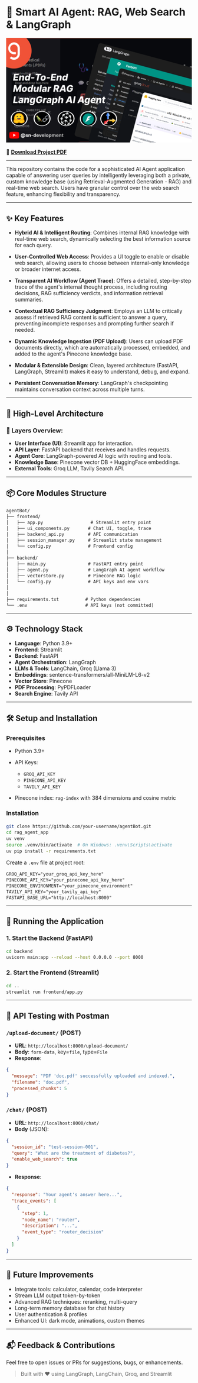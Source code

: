# 🤖 Smart AI Agent: RAG, Web Search & LangGraph

![Smart AI Agent Thumbnail](assets/agentBot.png)

🔗 **[Download Project PDF](assets/agentBot.pdf)**

---

This repository contains the code for a sophisticated AI Agent application capable of answering user queries by intelligently leveraging both a private, custom knowledge base (using Retrieval-Augmented Generation - RAG) and real-time web search. Users have granular control over the web search feature, enhancing flexibility and transparency.

---

## ✨ Key Features

- **Hybrid AI & Intelligent Routing**: Combines internal RAG knowledge with real-time web search, dynamically selecting the best information source for each query.

- **User-Controlled Web Access**: Provides a UI toggle to enable or disable web search, allowing users to choose between internal-only knowledge or broader internet access.

- **Transparent AI Workflow (Agent Trace)**: Offers a detailed, step-by-step trace of the agent's internal thought process, including routing decisions, RAG sufficiency verdicts, and information retrieval summaries.

- **Contextual RAG Sufficiency Judgment**: Employs an LLM to critically assess if retrieved RAG content is sufficient to answer a query, preventing incomplete responses and prompting further search if needed.

- **Dynamic Knowledge Ingestion (PDF Upload)**: Users can upload PDF documents directly, which are automatically processed, embedded, and added to the agent's Pinecone knowledge base.

- **Modular & Extensible Design**: Clean, layered architecture (FastAPI, LangGraph, Streamlit) makes it easy to understand, debug, and expand.

- **Persistent Conversation Memory**: LangGraph's checkpointing maintains conversation context across multiple turns.

---

## 🚀 High-Level Architecture

### 🧩 Layers Overview:

- **User Interface (UI)**: Streamlit app for interaction.
- **API Layer**: FastAPI backend that receives and handles requests.
- **Agent Core**: LangGraph-powered AI logic with routing and tools.
- **Knowledge Base**: Pinecone vector DB + HuggingFace embeddings.
- **External Tools**: Groq LLM, Tavily Search API.

---

## 📦 Core Modules Structure

```
agentBot/
├── frontend/
│   ├── app.py                  # Streamlit entry point
│   ├── ui_components.py       # Chat UI, toggle, trace
│   ├── backend_api.py         # API communication
│   ├── session_manager.py     # Streamlit state management
│   └── config.py              # Frontend config
│
├── backend/
│   ├── main.py                # FastAPI entry point
│   ├── agent.py               # LangGraph AI agent workflow
│   ├── vectorstore.py         # Pinecone RAG logic
│   └── config.py              # API keys and env vars
│
│
├── requirements.txt          # Python dependencies
└── .env                      # API keys (not committed)
```

---

## ⚙️ Technology Stack

- **Language**: Python 3.9+
- **Frontend**: Streamlit
- **Backend**: FastAPI
- **Agent Orchestration**: LangGraph
- **LLMs & Tools**: LangChain, Groq (Llama 3)
- **Embeddings**: sentence-transformers/all-MiniLM-L6-v2
- **Vector Store**: Pinecone
- **PDF Processing**: PyPDFLoader
- **Search Engine**: Tavily API

---

## 🛠️ Setup and Installation

### Prerequisites

- Python 3.9+
- API Keys:

  - `GROQ_API_KEY`
  - `PINECONE_API_KEY`
  - `TAVILY_API_KEY`

- Pinecone index: `rag-index` with 384 dimensions and cosine metric

### Installation

```bash
git clone https://github.com/your-username/agentBot.git
cd rag_agent_app
uv venv
source .venv/bin/activate  # On Windows: .venv\Scripts\activate
uv pip install -r requirements.txt
```

Create a `.env` file at project root:

```dotenv
GROQ_API_KEY="your_groq_api_key_here"
PINECONE_API_KEY="your_pinecone_api_key_here"
PINECONE_ENVIRONMENT="your_pinecone_environment"
TAVILY_API_KEY="your_tavily_api_key"
FASTAPI_BASE_URL="http://localhost:8000"
```

---

## 🏃 Running the Application

### 1. Start the Backend (FastAPI)

```bash
cd backend
uvicorn main:app --reload --host 0.0.0.0 --port 8000
```

### 2. Start the Frontend (Streamlit)

```bash
cd ..
streamlit run frontend/app.py
```

---

## 🧪 API Testing with Postman

### `/upload-document/` (POST)

- **URL**: `http://localhost:8000/upload-document/`
- **Body**: `form-data`, key=`file`, type=`File`
- **Response**:

```json
{
  "message": "PDF 'doc.pdf' successfully uploaded and indexed.",
  "filename": "doc.pdf",
  "processed_chunks": 5
}
```

### `/chat/` (POST)

- **URL**: `http://localhost:8000/chat/`
- **Body** (JSON):

```json
{
  "session_id": "test-session-001",
  "query": "What are the treatment of diabetes?",
  "enable_web_search": true
}
```

- **Response**:

```json
{
  "response": "Your agent's answer here...",
  "trace_events": [
    {
      "step": 1,
      "node_name": "router",
      "description": "...",
      "event_type": "router_decision"
    }
  ]
}
```

---

## 🚀 Future Improvements

- Integrate tools: calculator, calendar, code interpreter
- Stream LLM output token-by-token
- Advanced RAG techniques: reranking, multi-query
- Long-term memory database for chat history
- User authentication & profiles
- Enhanced UI: dark mode, animations, custom themes

---

## 📬 Feedback & Contributions

Feel free to open issues or PRs for suggestions, bugs, or enhancements.

> Built with ❤️ using LangGraph, LangChain, Groq, and Streamlit

